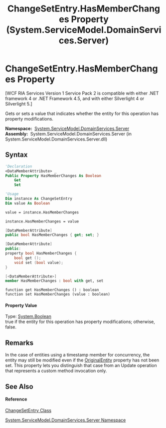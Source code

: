 ﻿---
title: ChangeSetEntry.HasMemberChanges Property  (System.ServiceModel.DomainServices.Server)
TOCTitle: HasMemberChanges Property
ms:assetid: P:System.ServiceModel.DomainServices.Server.ChangeSetEntry.HasMemberChanges
ms:mtpsurl: https://msdn.microsoft.com/en-us/library/system.servicemodel.domainservices.server.changesetentry.hasmemberchanges(v=VS.91)
ms:contentKeyID: 28755653
ms.date: 01/27/2012
mtps_version: v=VS.91
f1_keywords:
- System.ServiceModel.DomainServices.Server.ChangeSetEntry.HasMemberChanges
- System.ServiceModel.DomainServices.Server.ChangeSetEntry.get_HasMemberChanges
- System.ServiceModel.DomainServices.Server.ChangeSetEntry.set_HasMemberChanges
dev_langs:
- CSharp
- JScript
- VB
- FSharp
- c++
api_location:
- System.ServiceModel.DomainServices.Server.dll
api_name:
- System.ServiceModel.DomainServices.Server.ChangeSetEntry.get_HasMemberChanges
- System.ServiceModel.DomainServices.Server.ChangeSetEntry.HasMemberChanges
- System.ServiceModel.DomainServices.Server.ChangeSetEntry.set_HasMemberChanges
api_type:
- Managed
topic_type:
- apiref
- kbSyntax
product_family_name: VS
ROBOTS: INDEX,FOLLOW
---

# ChangeSetEntry.HasMemberChanges Property

\[WCF RIA Services Version 1 Service Pack 2 is compatible with either .NET framework 4 or .NET Framework 4.5, and with either Silverlight 4 or Silverlight 5.\]

Gets or sets a value that indicates whether the entity for this operation has property modifications.

**Namespace:**  [System.ServiceModel.DomainServices.Server](ff423220\(v=vs.91\).md)  
**Assembly:**  System.ServiceModel.DomainServices.Server (in System.ServiceModel.DomainServices.Server.dll)

## Syntax

``` vb
'Declaration
<DataMemberAttribute> _
Public Property HasMemberChanges As Boolean
    Get
    Set
```

``` vb
'Usage
Dim instance As ChangeSetEntry
Dim value As Boolean

value = instance.HasMemberChanges

instance.HasMemberChanges = value
```

``` csharp
[DataMemberAttribute]
public bool HasMemberChanges { get; set; }
```

``` c++
[DataMemberAttribute]
public:
property bool HasMemberChanges {
    bool get ();
    void set (bool value);
}
```

``` fsharp
[<DataMemberAttribute>]
member HasMemberChanges : bool with get, set
```

``` jscript
function get HasMemberChanges () : boolean
function set HasMemberChanges (value : boolean)
```

#### Property Value

Type: [System.Boolean](https://msdn.microsoft.com/en-us/library/a28wyd50)  
true if the entity for this operation has property modifications; otherwise, false.  

## Remarks

In the case of entities using a timestamp member for concurrency, the entity may still be modified even if the [OriginalEntity](ff423361\(v=vs.91\).md) property has not been set. This property lets you distinguish that case from an Update operation that represents a custom method invocation only.

## See Also

#### Reference

[ChangeSetEntry Class](ff422139\(v=vs.91\).md)

[System.ServiceModel.DomainServices.Server Namespace](ff423220\(v=vs.91\).md)

